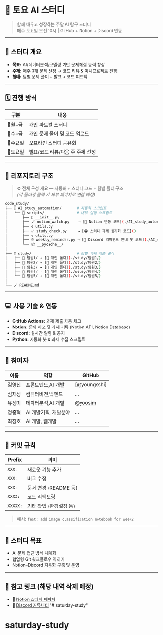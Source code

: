 # 🌟 토요 AI 스터디

> 함께 배우고 성장하는 주말 AI 탐구 스터디  
> 매주 토요일 오전 10시 | GitHub + Notion + Discord 연동

---

## 📌 스터디 개요
- **목표:** AI/데이터분석/모델링 기반 문제해결 능력 향상  
- **주제:** 매주 3개 문제 선정 → 코드 리뷰 & 미니프로젝트 진행  
- **형태:** 팀별 문제 풀이 + 발표 + 코드 피드백

---

## 🗓️ 진행 방식
| 구분 | 내용 |
|------|------|
| 🔹월~금 | 개인 파트별 스터디 |
| 🔹수~금 | 개인 문제 풀이 및 코드 업로드 |
| 🔹수요일 | 오프라인 스터디 공유회 |
| 🔹토요일 | 발표/코드 리뷰/다음 주 주제 선정 |

---

## 📁 리포지토리 구조

> ⚙️ 전체 구성 개요 — 자동화 + 스터디 코드 + 팀별 폴더 구조  
> *(각 폴더명 클릭 시 세부 페이지로 연결 예정)*  

```bash
code_study/
├── 🧠 AI_study_automation/       # 자동화 스크립트
│   └── 🧩 scripts/               # 내부 실행 스크립트
│       ├── 🧱 __init__.py
│       ├── 🪄 notion_watch.py    → [📘 Notion 연동 코드](./AI_study_automation/notion_sync/)
│       ├── ⚙️ utils.py
│       ├── ✅ study_check.py     → [😁 스터디 과제 동기화 코드]()
│       ├── ⚙️ utils.py
│       ├── ⏰ weekly_reminder.py → [💬 Discord 리마인드 안내 봇 코드](./AI_study_automation/discord_bot/)
│       └── 📦 __pycache__/
│
├── 🧩 study/                     # 팀별 과제 제출 폴더
│   ├── 👤 팀원1/ → [🔗 개인 폴더](./study/팀원1/)
│   ├── 👤 팀원2/ → [🔗 개인 폴더](./study/팀원2/)
│   ├── 👤 팀원3/ → [🔗 개인 폴더](./study/팀원3/)
│   ├── 👤 팀원4/ → [🔗 개인 폴더](./study/팀원4/)
│   └── 👤 팀원5/ → [🔗 개인 폴더](./study/팀원5/)
│
└── 🪄 README.md
```

---

## 💻 사용 기술 & 연동
- **GitHub Actions:** 과제 제출 자동 체크  
- **Notion:** 문제 배포 및 과제 기록  (Notion API, Notion Database) 
- **Discord:** 실시간 알림 & 공지  
- **Python:** 자동화 봇 & 과제 수집 스크립트

---

## 👥 참여자
| 이름 | 역할 | GitHub |
|------|------|---------|
| 김영신 | 프론트엔드,AI 개발 | [@youngsshi]
| 심재성 | 컴퓨터비전,백엔드 | ... |
| 유성미 | 데이터분석,AI 개발 | [@yoosim](https://github.com/yoosim)
| 정종혁 | AI 개발기획, 개발분야 | ... |
| 최장호 | AI 개발, 웹개발 | ... |

---

## 🧩 커밋 규칙
| Prefix | 의미 |
|--------|------|
| `XXX:` | 새로운 기능 추가 |
| `XXX:` | 버그 수정 |
| `XXX:` | 문서 변경 (README 등) |
| `XXXX:` | 코드 리팩토링 |
| `XXXXX:` | 기타 작업 (환경설정 등) |

> 예시: `feat: add image classification notebook for week2`

---

## 🧠 스터디 목표
- AI 문제 접근 방식 체계화
- 협업형 Git 워크플로우 익히기
- Notion–Discord 자동화 구축 및 운영

---

## 🔗 참고 링크 (해당 내역 삭제 예정)
- 📘 [Notion 스터디 페이지](https://www.notion.so/...)
- 💬 [Discord 커뮤니티](https://discord.gg/...)
"# saturday-study" 
# saturday-study
